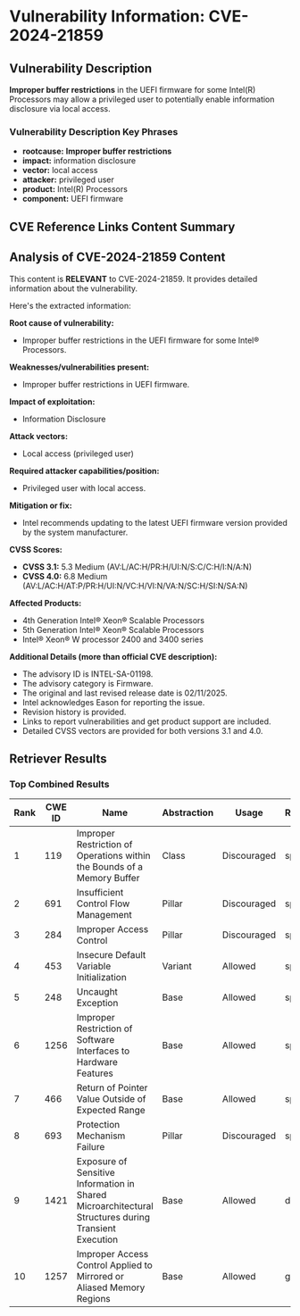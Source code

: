 # Vulnerability Information: CVE-2024-21859

## Vulnerability Description
**Improper buffer restrictions** in the UEFI firmware for some Intel(R) Processors may allow a privileged user to potentially enable information disclosure via local access.

### Vulnerability Description Key Phrases
- **rootcause:** **Improper buffer restrictions**
- **impact:** information disclosure
- **vector:** local access
- **attacker:** privileged user
- **product:** Intel(R) Processors
- **component:** UEFI firmware

## CVE Reference Links Content Summary
## Analysis of CVE-2024-21859 Content

This content is **RELEVANT** to CVE-2024-21859. It provides detailed information about the vulnerability.

Here's the extracted information:

**Root cause of vulnerability:**

* Improper buffer restrictions in the UEFI firmware for some Intel® Processors.

**Weaknesses/vulnerabilities present:**

* Improper buffer restrictions in UEFI firmware.

**Impact of exploitation:**

* Information Disclosure

**Attack vectors:**

* Local access (privileged user)

**Required attacker capabilities/position:**

* Privileged user with local access.

**Mitigation or fix:**

* Intel recommends updating to the latest UEFI firmware version provided by the system manufacturer.

**CVSS Scores:**

*   **CVSS 3.1:** 5.3 Medium (AV:L/AC:H/PR:H/UI:N/S:C/C:H/I:N/A:N)
*   **CVSS 4.0:** 6.8 Medium (AV:L/AC:H/AT:P/PR:H/UI:N/VC:H/VI:N/VA:N/SC:H/SI:N/SA:N)

**Affected Products:**

*   4th Generation Intel® Xeon® Scalable Processors
*   5th Generation Intel® Xeon® Scalable Processors
*   Intel® Xeon® W processor 2400 and 3400 series

**Additional Details (more than official CVE description):**

*   The advisory ID is INTEL-SA-01198.
*   The advisory category is Firmware.
*   The original and last revised release date is 02/11/2025.
*   Intel acknowledges Eason for reporting the issue.
*   Revision history is provided.
*   Links to report vulnerabilities and get product support are included.
*   Detailed CVSS vectors are provided for both versions 3.1 and 4.0.

## Retriever Results

### Top Combined Results

| Rank | CWE ID | Name | Abstraction | Usage  | Retrievers | Individual Scores |
|------|--------|------|-------------|-------|------------|-------------------|
| 1 | 119 | Improper Restriction of Operations within the Bounds of a Memory Buffer | Class | Discouraged | sparse | 0.205 |
| 2 | 691 | Insufficient Control Flow Management | Pillar | Discouraged | sparse | 0.202 |
| 3 | 284 | Improper Access Control | Pillar | Discouraged | sparse | 0.185 |
| 4 | 453 | Insecure Default Variable Initialization | Variant | Allowed | sparse | 0.182 |
| 5 | 248 | Uncaught Exception | Base | Allowed | sparse | 0.174 |
| 6 | 1256 | Improper Restriction of Software Interfaces to Hardware Features | Base | Allowed | sparse | 0.173 |
| 7 | 466 | Return of Pointer Value Outside of Expected Range | Base | Allowed | sparse | 0.172 |
| 8 | 693 | Protection Mechanism Failure | Pillar | Discouraged | sparse | 0.171 |
| 9 | 1421 | Exposure of Sensitive Information in Shared Microarchitectural Structures during Transient Execution | Base | Allowed | dense | 0.635 |
| 10 | 1257 | Improper Access Control Applied to Mirrored or Aliased Memory Regions | Base | Allowed | graph | 0.003 |

